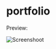# portfolio


Preview:
 
![Screenshoot](https://user-images.githubusercontent.com/107828537/220488932-deed3a2a-0c7c-41fd-8756-45f8dff0f937.png)
